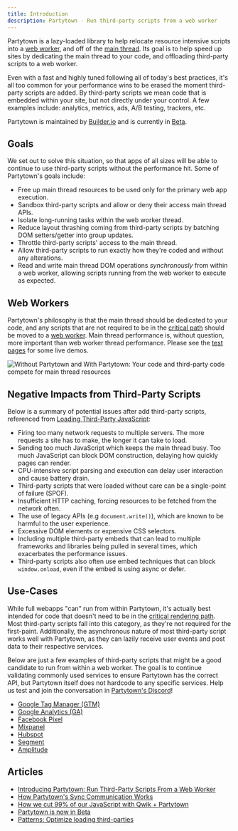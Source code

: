 ```yaml
---
title: Introduction
description: Partytown - Run third-party scripts from a web worker
---
```


Partytown is a lazy-loaded library to help relocate resource intensive scripts into a [web worker](https://developer.mozilla.org/en-US/docs/Web/API/Web_Workers_API), and off of the [main thread](https://developer.mozilla.org/en-US/docs/Glossary/Main_thread). Its goal is to help speed up sites by dedicating the main thread to your code, and offloading third-party scripts to a web worker.

Even with a fast and highly tuned following all of today's best practices, it's all too common for your performance wins to be erased the moment third-party scripts are added. By third-party scripts we mean code that is embedded within your site, but not directly under your control. A few examples include: analytics, metrics, ads, A/B testing, trackers, etc.

Partytown is maintained by [Builder.io](https://www.builder.io/) and is currently in [Beta](https://www.builder.io/blog/partytown-is-now-in-beta).

## Goals

We set out to solve this situation, so that apps of all sizes will be able to continue to use third-party scripts without the performance hit. Some of Partytown's goals include:

- Free up main thread resources to be used only for the primary web app execution.
- Sandbox third-party scripts and allow or deny their access main thread APIs.
- Isolate long-running tasks within the web worker thread.
- Reduce layout thrashing coming from third-party scripts by batching DOM setters/getter into group updates.
- Throttle third-party scripts' access to the main thread.
- Allow third-party scripts to run exactly how they're coded and without any alterations.
- Read and write main thread DOM operations _synchronously_ from within a web worker, allowing scripts running from the web worker to execute as expected.

## Web Workers

Partytown's philosophy is that the main thread should be dedicated to your code, and any scripts that are not required to be in the [critical path](https://developers.google.com/web/fundamentals/performance/critical-rendering-path) should be moved to a [web worker](https://developer.mozilla.org/en-US/docs/Web/API/Web_Workers_API). Main thread performance is, without question, more important than web worker thread performance. Please see the [test pages](/tests/) for some live demos.

![Without Partytown and With Partytown: Your code and third-party code compete for main thread resources](https://user-images.githubusercontent.com/452425/152363590-89d3b9a5-35c7-4c12-8f3e-c8b5ce4bb267.png)

## Negative Impacts from Third-Party Scripts

Below is a summary of potential issues after add third-party scripts, referenced from [Loading Third-Party JavaScript](https://developers.google.com/web/fundamentals/performance/optimizing-content-efficiency/loading-third-party-javascript):

- Firing too many network requests to multiple servers. The more requests a site has to make, the longer it can take to load.
- Sending too much JavaScript which keeps the main thread busy. Too much JavaScript can block DOM construction, delaying how quickly pages can render.
- CPU-intensive script parsing and execution can delay user interaction and cause battery drain.
- Third-party scripts that were loaded without care can be a single-point of failure (SPOF).
- Insufficient HTTP caching, forcing resources to be fetched from the network often.
- The use of legacy APIs (e.g `document.write()`), which are known to be harmful to the user experience.
- Excessive DOM elements or expensive CSS selectors.
- Including multiple third-party embeds that can lead to multiple frameworks and libraries being pulled in several times, which exacerbates the performance issues.
- Third-party scripts also often use embed techniques that can block `window.onload`, even if the embed is using async or defer.

## Use-Cases

While full webapps "can" run from within Partytown, it's actually best intended for code that doesn't need to be in the [critical rendering path](https://developer.mozilla.org/en-US/docs/Web/Performance/Critical_rendering_path). Most third-party scripts fall into this category, as they're not required for the first-paint. Additionally, the asynchronous nature of most third-party script works well with Partytown, as they can lazily receive user events and post data to their respective services.

Below are just a few examples of third-party scripts that might be a good candidate to run from within a web worker. The goal is to continue validating commonly used services to ensure Partytown has the correct API, but Partytown itself does not hardcode to any specific services. Help us test and join the conversation in [Partytown's Discord](https://discord.gg/hbuEtxdEZ3)!

- [Google Tag Manager (GTM)](https://marketingplatform.google.com/about/tag-manager/)
- [Google Analytics (GA)](https://analytics.google.com/)
- [Facebook Pixel](https://www.facebook.com/business/learn/facebook-ads-pixel)
- [Mixpanel](https://mixpanel.com/)
- [Hubspot](https://www.hubspot.com/)
- [Segment](https://segment.com/)
- [Amplitude](https://amplitude.com/)

## Articles

- <a href="https://dev.to/adamdbradley/introducing-partytown-run-third-party-scripts-from-a-web-worker-2cnp" target="_blank" rel="noopener">Introducing Partytown: Run Third-Party Scripts From a Web Worker</a>
- <a href="https://dev.to/adamdbradley/how-partytown-s-sync-communication-works-4244" target="_blank" rel="noopener">How Partytown's Sync Communication Works</a>
- <a href="https://www.builder.io/blog/how-we-cut-99-percent-js-with-qwik-and-partytown" target="_blank" rel="noopener">How we cut 99% of our JavaScript with Qwik + Partytown</a>
- <a href="https://www.builder.io/blog/partytown-is-now-in-beta" target="_blank" rel="noopener">Partytown is now in Beta</a>
- <a href="https://www.patterns.dev/posts/third-party/" target="_blank" rel="noopener">Patterns: Optimize loading third-parties</a>
